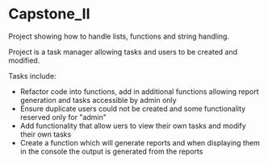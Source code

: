 # Capstone_II
Project showing how to handle lists, functions and string handling. 

Project is a task manager allowing tasks and users to be created and modified.

Tasks include:
- Refactor code into functions, add in additional functions allowing report generation and tasks accessible by admin only
- Ensure duplicate users could not be created and some functionality reserved only for "admin"
- Add functionality that allow uers to view their own tasks and modify their own tasks
- Create a function which will generate reports and when displaying them in the console the output is generated from the reports
